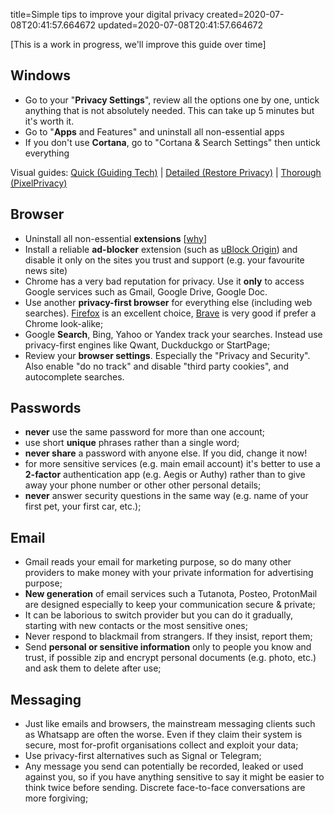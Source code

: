 title=Simple tips to improve your digital privacy
created=2020-07-08T20:41:57.664672
updated=2020-07-08T20:41:57.664672

[This is a work in progress, we'll improve this guide over time]

## Windows

* Go to your "**Privacy Settings**", review all the options one by one, untick 
anything that is not absolutely needed. This can take up 5 minutes but it's worth it.
* Go to "**Apps** and Features" and uninstall all non-essential apps
* If you don't use **Cortana**, go to "Cortana & Search Settings" then untick everything

Visual guides: [Quick (Guiding Tech)](//www.guidingtech.com/change-windows-10-privacy-settings/)
|
[Detailed (Restore Privacy)](//restoreprivacy.com/windows-10-privacy/)
|
[Thorough (PixelPrivacy)](//pixelprivacy.com/resources/windows-privacy-settings/)

## Browser

* Uninstall all non-essential **extensions** 
[[why](//www.howtogeek.com/188346/why-browser-extensions-can-be-dangerous-and-how-to-protect-yourself/)]
* Install a reliable **ad-blocker** extension (such as [uBlock Origin](https://getublock.com/)) 
and disable it only on the sites you trust and support (e.g. your favourite news site)
* Chrome has a very bad reputation for privacy. Use it **only** to access Google 
services such as Gmail, Google Drive, Google Doc.
* Use another **privacy-first browser** for everything else (including web searches).
[Firefox](//firefox.com) is an excellent choice, 
[Brave](//brave.com) is very good if prefer a Chrome look-alike;
* Google **Search**, Bing, Yahoo or Yandex track your searches. 
Instead use privacy-first engines like Qwant, Duckduckgo or StartPage;
* Review your **browser settings**. 
Especially the "Privacy and Security". Also enable "do no track" 
and disable "third party cookies", and autocomplete searches.

## Passwords

* **never** use the same password for more than one account;
* use short **unique** phrases rather than a single word;
* **never share** a password with anyone else. If you did, change it now!
* for more sensitive services (e.g. main email account) it's better to
use a **2-factor** authentication app (e.g. Aegis or Authy) rather than to give 
away your phone number or other other personal details;
* **never** answer security questions in the same way (e.g. name of your first
pet, your first car, etc.);

## Email

* Gmail reads your email for marketing purpose, so do many other providers
to make money with your private information for advertising purpose;
* **New generation** of email services such a Tutanota, Posteo, ProtonMail 
are designed especially to keep your communication secure & private;
* It can be laborious to switch provider but you can do it gradually, 
starting with new contacts or the most sensitive ones;
* Never respond to blackmail from strangers. If they insist, report them;
* Send **personal or sensitive information** only to people you know and trust, 
if possible zip and encrypt personal documents (e.g. photo, etc.) and ask them 
to delete after use;

## Messaging

* Just like emails and browsers, the mainstream messaging clients such as
Whatsapp are often the worse. Even if they claim their system is secure, 
most for-profit organisations collect and exploit your data;
* Use privacy-first alternatives such as Signal or Telegram;
* Any message you send can potentially be recorded, leaked or used against you, 
so if you have anything sensitive to say it might be easier to think twice
before sending. Discrete face-to-face conversations are more forgiving;
